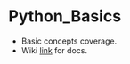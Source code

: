 # Python_Basics
* Basic concepts coverage.
* Wiki [link](https://github.com/pogo420/Python_Basics/wiki) for docs.
